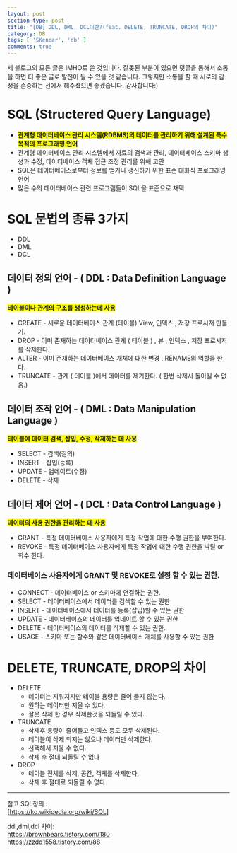 ```yaml
---
layout: post
section-type: post
title: "[DB] DDL, DML, DCL이란?(feat. DELETE, TRUNCATE, DROP의 차이)"
category: DB
tags: [ 'SKencar', 'db' ]
comments: true
---
```

제 블로그의 모든 글은 IMHO로 쓴 것입니다.
잘못된 부분이 있으면 덧글을 통해서 소통을 하면 더 좋은 글로 발전이 될 수 있을 것 같습니다.
그렇지만 소통을 할 때 서로의 감정을 존중하는 선에서 해주셨으면 좋겠습니다.
감사합니다:)


# SQL (Structered Query Language)
 - <span style="background-color:yellow"><b> 관계형 데이터베이스 관리 시스템(RDBMS)의 데이터를 관리하기 위해 설계된 특수 목적의 프로그래밍 언어 </b></span>
 - 관계형 데이터베이스 관리 시스템에서 자료의 검색과 관리, 데이터베이스 스키마 생성과 수정, 데이터베이스 객체 접근 조정 관리를 위해 고안
 - SQL은 데이터베이스로부터 정보를 얻거나 갱신하기 위한 표준 대화식 프로그래밍 언어
 - 많은 수의 데이터베이스 관련 프로그램들이 SQL을 표준으로 채택




# SQL 문법의 종류 3가지
- DDL
- DML
- DCL




## 데이터 정의 언어 - ( DDL : Data Definition Language )
<span style="background-color:yellow"><b> 테이블이나 관계의 구조를 생성하는데 사용 </b></span>
- CREATE - 새로운 데이터베이스 관계 (테이블) View, 인덱스 , 저장 프로시저 만들기.
- DROP - 이미 존재하는 데이터베이스 관계 ( 테이블 ) , 뷰 , 인덱스 , 저장 프로시저를 삭제한다.
- ALTER - 이미 존재하는 데이터베이스 개체에 대한 변경 , RENAME의 역할을 한다.
- TRUNCATE - 관계 ( 테이블 )에서 데이터를 제거한다. ( 한번 삭제시 돌이킬 수 없음.)




## 데이터 조작 언어 - ( DML : Data Manipulation Language )
<span style="background-color:yellow"><b> 테이블에 데이터 검색, 삽입, 수정, 삭제하는 데 사용 </b></span>
- SELECT - 검색(질의)
- INSERT - 삽입(등록)
- UPDATE - 업데이트(수정)
- DELETE - 삭제




## 데이터 제어 언어 - ( DCL : Data Control Language )
<span style="background-color:yellow"><b> 데이터의 사용 권한을 관리하는 데 사용 </b></span>
- GRANT - 특정 데이터베이스 사용자에게 특정 작업에 대한 수행 권한을 부여한다.
- REVOKE - 특정 데이터베이스 사용자에게 특정 작업에 대한 수행 권한을 박탈 or 회수 한다.


### 데이터베이스 사용자에게 GRANT 및 REVOKE로 설정 할 수 있는 권한.
- CONNECT - 데이터베이스 or 스키마에 연결하는 권한.
- SELECT - 데이터베이스에서 데이터를 검색할 수 있는 권한
- INSERT - 데이터베이스에서 데이터를 등록(삽입)할 수 있는 권한
- UPDATE - 데이터베이스의 데이터를 업데이트 할 수 있는 권한
- DELETE - 데이터베이스의 데이터를 삭제할 수 있는 권한.
- USAGE - 스키마 또는 함수와 같은 데이터베이스 개체를 사용할 수 있는 권한




# DELETE, TRUNCATE, DROP의 차이
- DELETE
  - 데이터는 지워지지만 테이블 용량은 줄어 들지 않는다.
  - 원하는 데이터만 지울 수 있다.
  - 잘못 삭제 한 경우 삭제한것을 되돌릴 수 있다.
- TRUNCATE
   - 삭제후 용량이 줄어들고 인덱스 등도 모두 삭제된다.
   - 테이블이 삭제 되지는 않으나 데이터만 삭제한다.
   - 선택해서 지울 수 없다.
   - 삭제 후 절대 되돌릴 수 없다
- DROP
  - 테이블 전체를 삭제, 공간, 객체를 삭제한다,
  - 삭제 후 절대로 되돌릴 수 없다.



---
참고
SQL정의 :  
[https://ko.wikipedia.org/wiki/SQL]  

ddl,dml,dcl 차이:  
https://brownbears.tistory.com/180  
https://zzdd1558.tistory.com/88  
